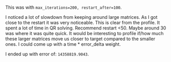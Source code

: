 This was with `max_iterations=200, restart_after=100`.

I noticed a lot of slowdown from keeping around large matrices. As I got close
to the restart it was very noticeable. This is clear from the profile. It spent
a lot of time in QR solving. Recommend restart <50. Maybe around 30 was where
it was quite quick. It would be interesting to profile if/how much these larger
matrices move us closer to target compared to the smaller ones. I could come up
with a time * error_delta weight.

I ended up with error of: `14358819.9043`.

